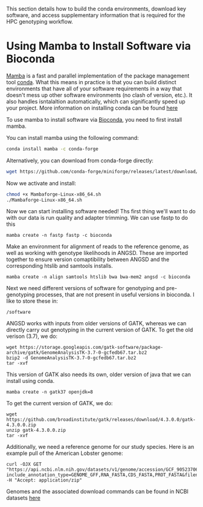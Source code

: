 This section details how to build the conda environments, download key software, and access supplementary information that is required for the HPC genotyping workflow. 

# Using Mamba to Install Software via Bioconda
[Mamba](https://github.com/mamba-org/mamba) is a fast and parallel implementation of the package management tool [conda](https://docs.conda.io/projects/conda/en/stable/#). What this means in practice is that you can build distinct environments that have all of your software requirements in a way that doesn't mess up other software environments (no clash of version, etc.). It also handles isntalaltion automatically, which can significantly speed up your project.
More information on installing conda can be found [here](https://github.com/GRDI-GenARCC/tutorials-and-workshops/blob/main/Conda/conda_installation_guide.md)

To use mamba to install software via [Bioconda](https://bioconda.github.io/conda-package_index.html), you need to first install mamba.

You can install mamba using the following command:

```bash
conda install mamba -c conda-forge
```

Alternatively, you can download from conda-forge directly:

```bash
wget https://github.com/conda-forge/miniforge/releases/latest/download/Mambaforge-Linux-x86_64.sh
```

Now we activate and install:
```bash
chmod +x Mambaforge-Linux-x86_64.sh
./Mambaforge-Linux-x86_64.sh
```

Now we can start installing software needed! 
Ths first thing we'll want to do with our data is run quality and adapter trimming. We can use fastp to do this

```
mamba create -n fastp fastp -c bioconda
```

Make an environment for alignment of reads to the reference genome, as well as working with genotype likelihoods in ANGSD. These are imported together to ensure version comaptibility between ANGSD and the corresponding htslib and samtools installs. 

```
mamba create -n align samtools htslib bwa bwa-mem2 angsd -c bioconda
```

Next we need different versions of software for genotyping and pre-genotyping processes, that are not present in useful versions in bioconda. I like to store these in:
```
/software
```

ANGSD works with inputs from older versions of GATK, whereas we can directly carry out genotyping in the current version of GATK. To get the old verison (3.7), we do:

```
wget https://storage.googleapis.com/gatk-software/package-archive/gatk/GenomeAnalysisTK-3.7-0-gcfedb67.tar.bz2
bzip2 -d GenomeAnalysisTK-3.7-0-gcfedb67.tar.bz2
tar -xvf
```
This version of GATK also needs its own, older version of java that we can install using conda. 
```
mamba create -n gatk37 openjdk=8
```

To get the current version of GATK, we do:

```
wget https://github.com/broadinstitute/gatk/releases/download/4.3.0.0/gatk-4.3.0.0.zip
unzip gatk-4.3.0.0.zip
tar -xvf
```

Additionally, we need a reference genome for our study species. Here is an example pull of the American Lobster genome:

```
curl -OJX GET "https://api.ncbi.nlm.nih.gov/datasets/v1/genome/accession/GCF_905237065.1/download?include_annotation_type=GENOME_GFF,RNA_FASTA,CDS_FASTA,PROT_FASTA&filename=GCF_905237065.1.zip" -H "Accept: application/zip"
```
Genomes and the associated download commands can be found in NCBI datasets [here](https://www.ncbi.nlm.nih.gov/datasets/genome/)
